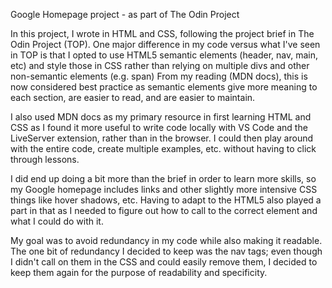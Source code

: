 Google Homepage project - as part of The Odin Project

In this project, I wrote in HTML and CSS, following the project brief in The Odin Project (TOP). One major difference in my code versus what I've seen in TOP is that I opted to use HTML5 semantic elements (header, nav, main, etc) and style those in CSS rather than relying on multiple divs and other non-semantic elements (e.g. span) From my reading (MDN docs), this is now considered best practice as semantic elements give more meaning to each section, are easier to read, and are easier to maintain.

I also used MDN docs as my primary resource in first learning HTML and CSS as I found it more useful to write code locally with VS Code and the LiveServer extension, rather than in the browser. I could then play around with the entire code, create multiple examples, etc. without having to click through lessons.

I did end up doing a bit more than the brief in order to learn more skills, so my Google homepage includes links and other slightly more intensive CSS things like hover shadows, etc. Having to adapt to the HTML5 also played a part in that as I needed to figure out how to call to the correct element and what I could do with it. 

My goal was to avoid redundancy in my code while also making it readable. The one bit of redundancy I decided to keep was the nav tags; even though I didn't call on them in the CSS and could easily remove them, I decided to keep them again for the purpose of readability and specificity.
